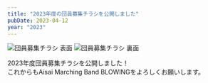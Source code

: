```yaml
---
title: "2023年度の団員募集チラシを公開しました"
pubDate: 2023-04-12
year: "2023"
---
```


![団員募集チラシ 表面](@/assets/2023flyer_join_us_1.webp)
![団員募集チラシ 裏面](@/assets/2023flyer_join_us_2.webp)

2023年度団員募集チラシを公開しました！\
これからもAisai Marching Band BLOWINGをよろしくお願いします。
